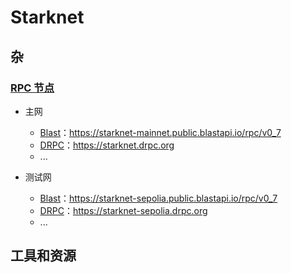 # Starknet

## 杂
### [RPC 节点](https://docs.starknet.io/tools/api-services/)

- 主网
    - [Blast](https://blastapi.io/public-api/starknet)：https://starknet-mainnet.public.blastapi.io/rpc/v0_7
    - [DRPC](https://drpc.org/chainlist/starknet#starknet)：https://starknet.drpc.org
    - ...
    
- 测试网
    - [Blast](https://blastapi.io/public-api/starknet)：https://starknet-sepolia.public.blastapi.io/rpc/v0_7
    - [DRPC](https://drpc.org/chainlist/starknet#starknet)：https://starknet-sepolia.drpc.org
    - ...


## 工具和资源